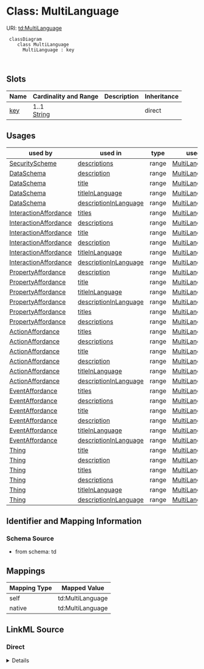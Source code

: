 

# Class: MultiLanguage



URI: [td:MultiLanguage](https://www.w3.org/2019/wot/td#MultiLanguage)




```mermaid
 classDiagram
    class MultiLanguage
      MultiLanguage : key
        
      
```




<!-- no inheritance hierarchy -->


## Slots

| Name | Cardinality and Range | Description | Inheritance |
| ---  | --- | --- | --- |
| [key](key.md) | 1..1 <br/> [String](String.md) |  | direct |





## Usages

| used by | used in | type | used |
| ---  | --- | --- | --- |
| [SecurityScheme](SecurityScheme.md) | [descriptions](descriptions.md) | range | [MultiLanguage](MultiLanguage.md) |
| [DataSchema](DataSchema.md) | [description](description.md) | range | [MultiLanguage](MultiLanguage.md) |
| [DataSchema](DataSchema.md) | [title](title.md) | range | [MultiLanguage](MultiLanguage.md) |
| [DataSchema](DataSchema.md) | [titleInLanguage](titleInLanguage.md) | range | [MultiLanguage](MultiLanguage.md) |
| [DataSchema](DataSchema.md) | [descriptionInLanguage](descriptionInLanguage.md) | range | [MultiLanguage](MultiLanguage.md) |
| [InteractionAffordance](InteractionAffordance.md) | [titles](titles.md) | range | [MultiLanguage](MultiLanguage.md) |
| [InteractionAffordance](InteractionAffordance.md) | [descriptions](descriptions.md) | range | [MultiLanguage](MultiLanguage.md) |
| [InteractionAffordance](InteractionAffordance.md) | [title](title.md) | range | [MultiLanguage](MultiLanguage.md) |
| [InteractionAffordance](InteractionAffordance.md) | [description](description.md) | range | [MultiLanguage](MultiLanguage.md) |
| [InteractionAffordance](InteractionAffordance.md) | [titleInLanguage](titleInLanguage.md) | range | [MultiLanguage](MultiLanguage.md) |
| [InteractionAffordance](InteractionAffordance.md) | [descriptionInLanguage](descriptionInLanguage.md) | range | [MultiLanguage](MultiLanguage.md) |
| [PropertyAffordance](PropertyAffordance.md) | [description](description.md) | range | [MultiLanguage](MultiLanguage.md) |
| [PropertyAffordance](PropertyAffordance.md) | [title](title.md) | range | [MultiLanguage](MultiLanguage.md) |
| [PropertyAffordance](PropertyAffordance.md) | [titleInLanguage](titleInLanguage.md) | range | [MultiLanguage](MultiLanguage.md) |
| [PropertyAffordance](PropertyAffordance.md) | [descriptionInLanguage](descriptionInLanguage.md) | range | [MultiLanguage](MultiLanguage.md) |
| [PropertyAffordance](PropertyAffordance.md) | [titles](titles.md) | range | [MultiLanguage](MultiLanguage.md) |
| [PropertyAffordance](PropertyAffordance.md) | [descriptions](descriptions.md) | range | [MultiLanguage](MultiLanguage.md) |
| [ActionAffordance](ActionAffordance.md) | [titles](titles.md) | range | [MultiLanguage](MultiLanguage.md) |
| [ActionAffordance](ActionAffordance.md) | [descriptions](descriptions.md) | range | [MultiLanguage](MultiLanguage.md) |
| [ActionAffordance](ActionAffordance.md) | [title](title.md) | range | [MultiLanguage](MultiLanguage.md) |
| [ActionAffordance](ActionAffordance.md) | [description](description.md) | range | [MultiLanguage](MultiLanguage.md) |
| [ActionAffordance](ActionAffordance.md) | [titleInLanguage](titleInLanguage.md) | range | [MultiLanguage](MultiLanguage.md) |
| [ActionAffordance](ActionAffordance.md) | [descriptionInLanguage](descriptionInLanguage.md) | range | [MultiLanguage](MultiLanguage.md) |
| [EventAffordance](EventAffordance.md) | [titles](titles.md) | range | [MultiLanguage](MultiLanguage.md) |
| [EventAffordance](EventAffordance.md) | [descriptions](descriptions.md) | range | [MultiLanguage](MultiLanguage.md) |
| [EventAffordance](EventAffordance.md) | [title](title.md) | range | [MultiLanguage](MultiLanguage.md) |
| [EventAffordance](EventAffordance.md) | [description](description.md) | range | [MultiLanguage](MultiLanguage.md) |
| [EventAffordance](EventAffordance.md) | [titleInLanguage](titleInLanguage.md) | range | [MultiLanguage](MultiLanguage.md) |
| [EventAffordance](EventAffordance.md) | [descriptionInLanguage](descriptionInLanguage.md) | range | [MultiLanguage](MultiLanguage.md) |
| [Thing](Thing.md) | [title](title.md) | range | [MultiLanguage](MultiLanguage.md) |
| [Thing](Thing.md) | [description](description.md) | range | [MultiLanguage](MultiLanguage.md) |
| [Thing](Thing.md) | [titles](titles.md) | range | [MultiLanguage](MultiLanguage.md) |
| [Thing](Thing.md) | [descriptions](descriptions.md) | range | [MultiLanguage](MultiLanguage.md) |
| [Thing](Thing.md) | [titleInLanguage](titleInLanguage.md) | range | [MultiLanguage](MultiLanguage.md) |
| [Thing](Thing.md) | [descriptionInLanguage](descriptionInLanguage.md) | range | [MultiLanguage](MultiLanguage.md) |






## Identifier and Mapping Information







### Schema Source


* from schema: td





## Mappings

| Mapping Type | Mapped Value |
| ---  | ---  |
| self | td:MultiLanguage |
| native | td:MultiLanguage |





## LinkML Source

<!-- TODO: investigate https://stackoverflow.com/questions/37606292/how-to-create-tabbed-code-blocks-in-mkdocs-or-sphinx -->

### Direct

<details>
```yaml
name: MultiLanguage
from_schema: td
attributes:
  key:
    name: key
    from_schema: td
    rank: 1000
    identifier: true
    domain_of:
    - MultiLanguage
    required: true
    pattern: ^(((([A-Za-z]{2,3}(-([A-Za-z]{3}(-[A-Za-z]{3}){0,2}))?)|[A-Za-z]{4}|[A-Za-z]{5,8})(-([A-Za-z]{4}))?(-([A-Za-z]{2}|[0-9]{3}))?(-([A-Za-z0-9]{5,8}|[0-9][A-Za-z0-9]{3}))*(-([0-9A-WY-Za-wy-z](-[A-Za-z0-9]{2,8})+))*(-(x(-[A-Za-z0-9]{1,8})+))?)|(x(-[A-Za-z0-9]{1,8})+)|((en-GB-oed|i-ami|i-bnn|i-default|i-enochian|i-hak|i-klingon|i-lux|i-mingo|i-navajo|i-pwn|i-tao|i-tay|i-tsu|sgn-BE-FR|sgn-BE-NL|sgn-CH-DE)|(art-lojban|cel-gaulish|no-bok|no-nyn|zh-guoyu|zh-hakka|zh-min|zh-min-nan|zh-xiang)))$

```
</details>

### Induced

<details>
```yaml
name: MultiLanguage
from_schema: td
attributes:
  key:
    name: key
    from_schema: td
    rank: 1000
    identifier: true
    alias: key
    owner: MultiLanguage
    domain_of:
    - MultiLanguage
    range: string
    required: true
    pattern: ^(((([A-Za-z]{2,3}(-([A-Za-z]{3}(-[A-Za-z]{3}){0,2}))?)|[A-Za-z]{4}|[A-Za-z]{5,8})(-([A-Za-z]{4}))?(-([A-Za-z]{2}|[0-9]{3}))?(-([A-Za-z0-9]{5,8}|[0-9][A-Za-z0-9]{3}))*(-([0-9A-WY-Za-wy-z](-[A-Za-z0-9]{2,8})+))*(-(x(-[A-Za-z0-9]{1,8})+))?)|(x(-[A-Za-z0-9]{1,8})+)|((en-GB-oed|i-ami|i-bnn|i-default|i-enochian|i-hak|i-klingon|i-lux|i-mingo|i-navajo|i-pwn|i-tao|i-tay|i-tsu|sgn-BE-FR|sgn-BE-NL|sgn-CH-DE)|(art-lojban|cel-gaulish|no-bok|no-nyn|zh-guoyu|zh-hakka|zh-min|zh-min-nan|zh-xiang)))$

```
</details>